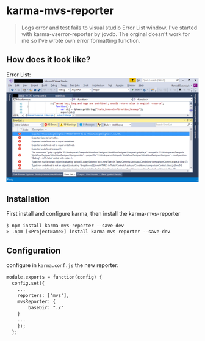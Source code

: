 # karma-mvs-reporter
> Logs error and test fails to visual studio Error List window.
> I've started with karma-vserror-reporter by jovdb. The orginal doesn't work for me so I've wrote own error formatting function. 


## How does it look like?

Error List:
![screenshot](img/ErrorList.bmp)

## Installation
First install and configure karma, then install the karma-mvs-reporter

    $ npm install karma-mvs-reporter --save-dev
	> .npm [<ProjectName>] install karma-mvs-reporter --save-dev

## Configuration
configure in `karma.conf.js` the new reporter:

    module.exports = function(config) {
      config.set({
        ...
        reporters: ['mvs'],
		mvsReporter: {
			baseDir: "./" 
		}
        ...
        });
      };
